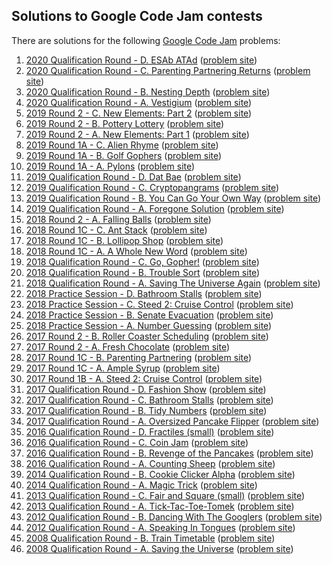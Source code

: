 ## Solutions to Google Code Jam contests

There are solutions for the following [Google Code Jam](https://codingcompetitions.withgoogle.com/codejam/) problems:

1. [2020 Qualification Round - D. ESAb ATAd](2020-qualification/d.py)
  ([problem site](https://codingcompetitions.withgoogle.com/codejam/round/000000000019fd27/0000000000209a9e))
1. [2020 Qualification Round - C. Parenting Partnering Returns](2020-qualification/c.cc)
  ([problem site](https://codingcompetitions.withgoogle.com/codejam/round/000000000019fd27/000000000020bdf9))
1. [2020 Qualification Round - B. Nesting Depth](2020-qualification/b.cc)
  ([problem site](https://codingcompetitions.withgoogle.com/codejam/round/000000000019fd27/0000000000209a9f))
1. [2020 Qualification Round - A. Vestigium](2020-qualification/a.cc)
  ([problem site](https://codingcompetitions.withgoogle.com/codejam/round/000000000019fd27/000000000020993c))
1. [2019 Round 2 - C. New Elements: Part 2](2019-round-2/c.cc)
  ([problem site](https://codingcompetitions.withgoogle.com/codejam/round/0000000000051679/0000000000146184))
1. [2019 Round 2 - B. Pottery Lottery](2019-round-2/b.py)
  ([problem site](https://codingcompetitions.withgoogle.com/codejam/round/0000000000051679/00000000001461c8))
1. [2019 Round 2 - A. New Elements: Part 1](2019-round-2/a.cc)
  ([problem site](https://codingcompetitions.withgoogle.com/codejam/round/0000000000051679/0000000000146183))
1. [2019 Round 1A - C. Alien Rhyme](2019-round-1a/c.py)
  ([problem site](https://codingcompetitions.withgoogle.com/codejam/round/0000000000051635/0000000000104e05))
1. [2019 Round 1A - B. Golf Gophers](2019-round-1a/b.py)
  ([problem site](https://codingcompetitions.withgoogle.com/codejam/round/0000000000051635/0000000000104f1a))
1. [2019 Round 1A - A. Pylons](2019-round-1a/a.cc)
  ([problem site](https://codingcompetitions.withgoogle.com/codejam/round/0000000000051635/0000000000104e03))
1. [2019 Qualification Round - D. Dat Bae](2019-qualification/d.py)
  ([problem site](https://codingcompetitions.withgoogle.com/codejam/round/0000000000051705/00000000000881de))
1. [2019 Qualification Round - C. Cryptopangrams](2019-qualification/c.py)
  ([problem site](https://codingcompetitions.withgoogle.com/codejam/round/0000000000051705/000000000008830b))
1. [2019 Qualification Round - B. You Can Go Your Own Way](2019-qualification/b.cc)
  ([problem site](https://codingcompetitions.withgoogle.com/codejam/round/0000000000051705/00000000000881da))
1. [2019 Qualification Round - A. Foregone Solution](2019-qualification/a.cc)
  ([problem site](https://codingcompetitions.withgoogle.com/codejam/round/0000000000051705/0000000000088231))
1. [2018 Round 2 - A. Falling Balls](2018-round-2/a.cc)
  ([problem site](https://codingcompetitions.withgoogle.com/codejam/round/0000000000007706/00000000000459f2))
1. [2018 Round 1C - C. Ant Stack](2018-round-1c/c.cc)
  ([problem site](https://codingcompetitions.withgoogle.com/codejam/round/0000000000007765/000000000003e0a8))
1. [2018 Round 1C - B. Lollipop Shop](2018-round-1c/b.py)
  ([problem site](https://codingcompetitions.withgoogle.com/codejam/round/0000000000007765/000000000003e068))
1. [2018 Round 1C - A. A Whole New Word](2018-round-1c/a.py)
  ([problem site](https://codingcompetitions.withgoogle.com/codejam/round/0000000000007765/000000000003e064))
1. [2018 Qualification Round - C. Go, Gopher!](2018-qualification/c.py)
  ([problem site](https://codingcompetitions.withgoogle.com/codejam/round/00000000000000cb/0000000000007a30))
1. [2018 Qualification Round - B. Trouble Sort](2018-qualification/b.cc)
  ([problem site](https://codingcompetitions.withgoogle.com/codejam/round/00000000000000cb/00000000000079cb))
1. [2018 Qualification Round - A. Saving The Universe Again](2018-qualification/a.py)
  ([problem site](https://codingcompetitions.withgoogle.com/codejam/round/00000000000000cb/0000000000007966))
1. [2018 Practice Session - D. Bathroom Stalls](2018-practice/d.cc)
  ([problem site](https://codingcompetitions.withgoogle.com/codejam/round/0000000000000130/0000000000000652))
1. [2018 Practice Session - C. Steed 2: Cruise Control](2018-practice/c.cc)
  ([problem site](https://codingcompetitions.withgoogle.com/codejam/round/0000000000000130/0000000000000524))
1. [2018 Practice Session - B. Senate Evacuation](2018-practice/b.cc)
  ([problem site](https://codingcompetitions.withgoogle.com/codejam/round/0000000000000130/00000000000004c0))
1. [2018 Practice Session - A. Number Guessing](2018-practice/a.cc)
  ([problem site](https://codingcompetitions.withgoogle.com/codejam/round/0000000000000130/0000000000000523))
1. [2017 Round 2 - B. Roller Coaster Scheduling](2017-round-2/b.cc)
  ([problem site](https://codingcompetitions.withgoogle.com/codejam/round/0000000000201900/0000000000201845))
1. [2017 Round 2 - A. Fresh Chocolate](2017-round-2/a.cc)
  ([problem site](https://codingcompetitions.withgoogle.com/codejam/round/0000000000201900/00000000002017f4))
1. [2017 Round 1C - B. Parenting Partnering](2017-round-1c/b.pi)
  ([problem site](https://codingcompetitions.withgoogle.com/codejam/round/0000000000201842/00000000002018fd))
1. [2017 Round 1C - A. Ample Syrup](2017-round-1c/a.pi)
  ([problem site](https://codingcompetitions.withgoogle.com/codejam/round/0000000000201842/0000000000201874))
1. [2017 Round 1B - A. Steed 2: Cruise Control](2017-round-1b/a.py)
  ([problem site](https://codingcompetitions.withgoogle.com/codejam/round/000000000020187f/000000000020190e))
1. [2017 Qualification Round - D. Fashion Show](2017-qualification/d.pi)
  ([problem site](https://codingcompetitions.withgoogle.com/codejam/round/00000000002017f7/00000000002017f8))
1. [2017 Qualification Round - C. Bathroom Stalls](2017-qualification/c.py)
  ([problem site](https://codingcompetitions.withgoogle.com/codejam/round/00000000002017f7/0000000000201905))
1. [2017 Qualification Round - B. Tidy Numbers](2017-qualification/b.py)
  ([problem site](https://codingcompetitions.withgoogle.com/codejam/round/00000000002017f7/0000000000201878))
1. [2017 Qualification Round - A. Oversized Pancake Flipper](2017-qualification/a.py)
  ([problem site](https://codingcompetitions.withgoogle.com/codejam/round/00000000002017f7/0000000000201847))
1. [2016 Qualification Round - D. Fractiles (small)](2016-qualification/d.lisp)
  ([problem site](https://codingcompetitions.withgoogle.com/codejam/round/0000000000201bee/0000000000201bf1))
1. [2016 Qualification Round - C. Coin Jam](2016-qualification/c.rkt)
  ([problem site](https://codingcompetitions.withgoogle.com/codejam/round/0000000000201bee/0000000000201b6d))
1. [2016 Qualification Round - B. Revenge of the Pancakes](2016-qualification/b.ml)
  ([problem site](https://codingcompetitions.withgoogle.com/codejam/round/0000000000201bee/0000000000201d17))
1. [2016 Qualification Round - A. Counting Sheep](2016-qualification/a.rkt)
  ([problem site](https://codingcompetitions.withgoogle.com/codejam/round/0000000000201bee/0000000000201c8a))
1. [2014 Qualification Round - B. Cookie Clicker Alpha](2014-qualification/b.lisp)
  ([problem site](https://code.google.com/codejam/contest/2974486/dashboard#s=p1))
1. [2014 Qualification Round - A. Magic Trick](2014-qualification/a.lisp)
  ([problem site](https://code.google.com/codejam/contest/2974486/dashboard#s=p0))
1. [2013 Qualification Round - C. Fair and Square (small)](2013-qualification/c.lisp)
  ([problem site](https://code.google.com/codejam/contest/2270488/dashboard#s=p2))
1. [2013 Qualification Round - A. Tick-Tac-Toe-Tomek](2013-qualification/a.dylan)
  ([problem site](https://code.google.com/codejam/contest/2270488/dashboard#s=p0))
1. [2012 Qualification Round - B. Dancing With The Googlers](2012-qualification/b.dylan)
  ([problem site](https://code.google.com/codejam/contest/1460488/dashboard#s=p1))
1. [2012 Qualification Round - A. Speaking In Tongues](2012-qualification/a.dylan)
  ([problem site](https://code.google.com/codejam/contest/1460488/dashboard#s=p0))
1. [2008 Qualification Round - B. Train Timetable](2008-qualification/b.cc)
  ([problem site](https://code.google.com/codejam/contest/32013/dashboard#s=p1))
1. [2008 Qualification Round - A. Saving the Universe](2008-qualification/a.cc)
  ([problem site](https://code.google.com/codejam/contest/32013/dashboard#s=p0))

